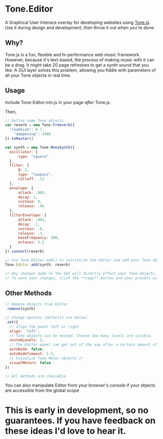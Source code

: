 # Tone.Editor
A Graphical User Interace overlay for developing websites using [Tone.js](github.com/https://github.com/Tonejs/Tone.js). Use it during design and development, then throw it out when you're done.

## Why?
Tone.js is a fun, flexible and hi-performance web music framework. However, because it's text-based, the process of making music with it can be a drag. It might take 20 page refreshes to get a synth sound that you like. A GUI layer solves this problem, allowing you fiddle with parameters of all your Tone objects in real time.

## Usage
Include Tone-Editor.min.js in your page *after* Tone.js.

Then,
```javascript
// Define some Tone objects
var reverb = new Tone.Freeverb({
  "roomSize": 0.7,
	"dampening": 4300
}).toMaster()

var synth = new Tone.MonoSynth({
  oscillator: {
      type: "square"
  },
  filter: {
      Q: 2,
      type: "lowpass",
      rolloff: -12
  },
  envelope: {
      attack: .005,
      decay: 1,
      sustain: 0,
      release: .45
  },
  filterEnvelope: {
      attack: .001,
      decay: .1,
      sustain: .8,
      release: .3,
      baseFrequency: 300,
      octaves: 3.2
  }
}).connect(reverb)

// Use Tone.Editor.add() to initialize the editor and add your Tone objects
Tone.Editor.add(synth, reverb)

// Any changes made to the GUI will directly effect your Tone objects.
// To save your changes, click the **copy** button and your presets will be copied to your clipboard.
```
## Other Methods
```javascript
// Remove objects from Editor
.remove(synth)

// Change options (defaults are below)
.set({
  // align the panel left or right
  align: 'left',
  // Tone objects can be nested. Choose how many levels are visible.
  nestedLevels: 2,
  // The Editor panel can get out of the way after a certain amount of time
  autoHide: false,
  autoHideTimeout: 1.5,
  // Visualize Tone.Meter objects //
  visualMeters: false
})

// All methods are chainable
```
You can also manipulate Editor from your browser's console if your objects are accessible from the global scope

# This is early in development, so no guarantees. If you have feedback on these ideas I'd love to hear it.
